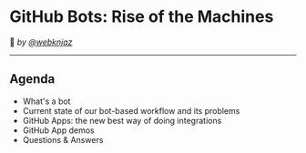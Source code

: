 # GitHub Bots: Rise of the Machines

<!-- .slide: data-state="cover" -->
<!-- .#slide: data-state="alt title" -->
<!-- .#slide: data-background="#ff0000" -->

🤖 _by [@webknjaz](https://github.com/webknjaz)_
<!-- .element: class="fragment" data-fragment-index="1" -->

-----

## Agenda

- What's a bot
- Current state of our bot-based workflow and its problems
- GitHub Apps: the new best way of doing integrations
- GitHub App demos
- Questions & Answers
